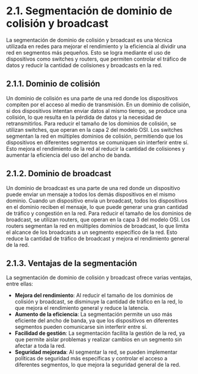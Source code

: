 # 2.1. Segmentación de dominio de colisión y broadcast
La segmentación de dominio de colisión y broadcast es una técnica utilizada en redes para mejorar el rendimiento y la eficiencia al dividir una red en segmentos más pequeños. Esto se logra mediante el uso de dispositivos como switches y routers, que permiten controlar el tráfico de datos y reducir la cantidad de colisiones y broadcasts en la red.

## 2.1.1. Dominio de colisión
Un dominio de colisión es una parte de una red donde los dispositivos compiten por el acceso al medio de transmisión. En un dominio de colisión, si dos dispositivos intentan enviar datos al mismo tiempo, se produce una colisión, lo que resulta en la pérdida de datos y la necesidad de retransmitirlos.
Para reducir el tamaño de los dominios de colisión, se utilizan switches, que operan en la capa 2 del modelo OSI. Los switches segmentan la red en múltiples dominios de colisión, permitiendo que los dispositivos en diferentes segmentos se comuniquen sin interferir entre sí. Esto mejora el rendimiento de la red al reducir la cantidad de colisiones y aumentar la eficiencia del uso del ancho de banda.
## 2.1.2. Dominio de broadcast
Un dominio de broadcast es una parte de una red donde un dispositivo puede enviar un mensaje a todos los demás dispositivos en el mismo dominio. Cuando un dispositivo envía un broadcast, todos los dispositivos en el dominio reciben el mensaje, lo que puede generar una gran cantidad de tráfico y congestión en la red.
Para reducir el tamaño de los dominios de broadcast, se utilizan routers, que operan en la capa 3 del modelo OSI. Los routers segmentan la red en múltiples dominios de broadcast, lo que limita el alcance de los broadcasts a un segmento específico de la red. Esto reduce la cantidad de tráfico de broadcast y mejora el rendimiento general de la red.
## 2.1.3. Ventajas de la segmentación
La segmentación de dominio de colisión y broadcast ofrece varias ventajas, entre ellas:
- **Mejora del rendimiento**: Al reducir el tamaño de los dominios de colisión y broadcast, se disminuye la cantidad de tráfico en la red, lo que mejora el rendimiento general y reduce la latencia.
- **Aumento de la eficiencia**: La segmentación permite un uso más eficiente del ancho de banda, ya que los dispositivos en diferentes segmentos pueden comunicarse sin interferir entre sí.
- **Facilidad de gestión**: La segmentación facilita la gestión de la red, ya que permite aislar problemas y realizar cambios en un segmento sin afectar a toda la red.
- **Seguridad mejorada**: Al segmentar la red, se pueden implementar políticas de seguridad más específicas y controlar el acceso a diferentes segmentos, lo que mejora la seguridad general de la red.

